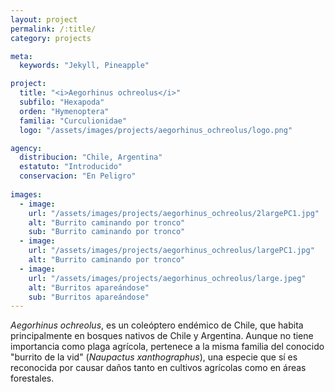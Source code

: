 ```yaml
---
layout: project
permalink: /:title/
category: projects

meta:
  keywords: "Jekyll, Pineapple"

project:
  title: "<i>Aegorhinus ochreolus</i>"
  subfilo: "Hexapoda"
  orden: "Hymenoptera"
  familia: "Curculionidae"
  logo: "/assets/images/projects/aegorhinus_ochreolus/logo.png"

agency:
  distribucion: "Chile, Argentina"
  estatuto: "Introducido"
  conservacion: "En Peligro"
  
images:
  - image:
    url: "/assets/images/projects/aegorhinus_ochreolus/2largePC1.jpg"
    alt: "Burrito caminando por tronco"
    sub: "Burrito caminando por tronco"
  - image:
    url: "/assets/images/projects/aegorhinus_ochreolus/largePC1.jpg"
    alt: "Burrito caminando por tronco"
  - image:
    url: "/assets/images/projects/aegorhinus_ochreolus/large.jpeg"
    alt: "Burritos apareándose"
    sub: "Burritos apareándose"
---
```

<p><i>Aegorhinus ochreolus</i>, es un coleóptero endémico de Chile, que habita principalmente en bosques nativos de Chile y Argentina. Aunque no tiene importancia como plaga agrícola, pertenece a la misma familia del conocido "burrito de la vid" (<i>Naupactus xanthographus</i>), una especie que sí es reconocida por causar daños tanto en cultivos agrícolas como en áreas forestales.</p>
